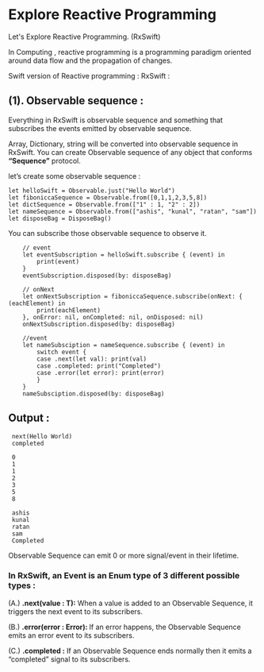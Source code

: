 # Explore Reactive Programming

Let's Explore Reactive Programming. (RxSwift)

In Computing , reactive programming is a programming paradigm oriented around data flow and the propagation of changes.

Swift version of Reactive programming : RxSwift : 

## (1). Observable sequence : 

Everything in RxSwift is observable sequence and something that subscribes the events emitted by observable sequence.

Array, Dictionary, string will be converted into observable sequence in RxSwift. You can create Observable sequence of any object that conforms <b>“Sequence”</b> protocol.

let’s create some observable sequence :

    let helloSwift = Observable.just("Hello World")
    let fiboniccaSequence = Observable.from([0,1,1,2,3,5,8])
    let dictSequence = Observable.from(["1" : 1, "2" : 2])
    let nameSequence = Observable.from(["ashis", "kunal", "ratan", "sam"])
    let disposeBag = DisposeBag()
 
You can subscribe those observable sequence to observe it. 

        // event
        let eventSubscription = helloSwift.subscribe { (event) in
            print(event)
        }
        eventSubscription.disposed(by: disposeBag)
        
        // onNext
        let onNextSubscription = fiboniccaSequence.subscribe(onNext: { (eachElement) in
            print(eachElement)
        }, onError: nil, onCompleted: nil, onDisposed: nil)
        onNextSubscription.disposed(by: disposeBag)
        
        //event
        let nameSubsciption = nameSequence.subscribe { (event) in
            switch event {
            case .next(let val): print(val)
            case .completed: print("Completed")
            case .error(let error): print(error)
            }
        }
        nameSubsciption.disposed(by: disposeBag)

## Output :

     next(Hello World)
     completed

     0
     1
     1
     2
     3
     5
     8

     ashis
     kunal
     ratan
     sam
     Completed

Observable Sequence can emit 0 or more signal/event in their lifetime.

### In RxSwift, an Event is an Enum type of 3 different possible types  : 

(A.) <b>.next(value : T):</b>  When a value is added to an Observable Sequence, it triggers the next event to its subscribers. 

(B.) <b>.error(error : Error): </b> If an error happens, the Observable Sequence emits an error event to its subscribers.

(C.) <b>.completed :</b>  If an Observable Sequence ends normally then it emits  a “completed” signal to its subscribers.



